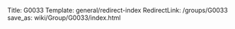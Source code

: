 Title: G0033
Template: general/redirect-index
RedirectLink: /groups/G0033
save_as: wiki/Group/G0033/index.html